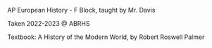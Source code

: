 AP European History - F Block, taught by Mr. Davis

Taken 2022-2023 @ ABRHS

Textbook: A History of the Modern World, by Robert Roswell Palmer